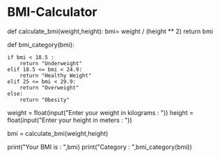 # BMI-Calculator



def calculate_bmi(weight,height):
    bmi= weight / (height ** 2) 
    return bmi

def bmi_category(bmi):

    if bmi < 18.5 :
        return "Underweight"
    elif 18.5 <= bmi < 24.9:
        return "Healthy Weight"
    elif 25 <= bmi < 29.9:
        return "Overweight"
    else:
        return "Obesity"

weight = float(input("Enter your weight in kilograms : "))
height = float(input("Enter your height in meters : "))

bmi = calculate_bmi(weight,height)

print("Your BMI is : ",bmi)
print("Category : ",bmi_category(bmi))
